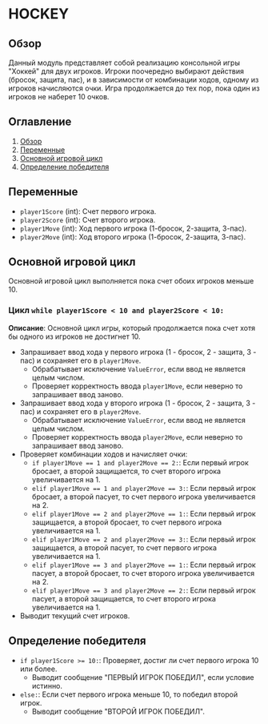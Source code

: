 # HOCKEY

## Обзор

Данный модуль представляет собой реализацию консольной игры "Хоккей" для двух игроков. Игроки поочередно выбирают действия (бросок, защита, пас), и в зависимости от комбинации ходов, одному из игроков начисляются очки. Игра продолжается до тех пор, пока один из игроков не наберет 10 очков.

## Оглавление

1. [Обзор](#обзор)
2. [Переменные](#переменные)
3. [Основной игровой цикл](#основной-игровой-цикл)
4. [Определение победителя](#определение-победителя)

## Переменные

- `player1Score` (int): Счет первого игрока.
- `player2Score` (int): Счет второго игрока.
- `player1Move` (int): Ход первого игрока (1-бросок, 2-защита, 3-пас).
- `player2Move` (int): Ход второго игрока (1-бросок, 2-защита, 3-пас).

## Основной игровой цикл

Основной игровой цикл выполняется пока счет обоих игроков меньше 10.

### Цикл `while player1Score < 10 and player2Score < 10:`

   **Описание**: Основной цикл игры, который продолжается пока счет хотя бы одного из игроков не достигнет 10.

   - Запрашивает ввод хода у первого игрока (1 - бросок, 2 - защита, 3 - пас) и сохраняет его в `player1Move`.
     - Обрабатывает исключение `ValueError`, если ввод не является целым числом.
     - Проверяет корректность ввода `player1Move`, если неверно то запрашивает ввод заново.
   - Запрашивает ввод хода у второго игрока (1 - бросок, 2 - защита, 3 - пас) и сохраняет его в `player2Move`.
     - Обрабатывает исключение `ValueError`, если ввод не является целым числом.
     - Проверяет корректность ввода `player2Move`, если неверно то запрашивает ввод заново.
   - Проверяет комбинации ходов и начисляет очки:
     - `if player1Move == 1 and player2Move == 2:`: Если первый игрок бросает, а второй защищается, то счет второго игрока увеличивается на 1.
     - `elif player1Move == 1 and player2Move == 3:`: Если первый игрок бросает, а второй пасует, то счет первого игрока увеличивается на 2.
     - `elif player1Move == 2 and player2Move == 1:`: Если первый игрок защищается, а второй бросает, то счет первого игрока увеличивается на 1.
     - `elif player1Move == 2 and player2Move == 3:`: Если первый игрок защищается, а второй пасует, то счет первого игрока увеличивается на 1.
     - `elif player1Move == 3 and player2Move == 1:`: Если первый игрок пасует, а второй бросает, то счет второго игрока увеличивается на 2.
     - `elif player1Move == 3 and player2Move == 2:`: Если первый игрок пасует, а второй защищается, то счет второго игрока увеличивается на 1.
   - Выводит текущий счет игроков.
   
## Определение победителя

   - `if player1Score >= 10:`: Проверяет, достиг ли счет первого игрока 10 или более.
     - Выводит сообщение "ПЕРВЫЙ ИГРОК ПОБЕДИЛ", если условие истинно.
   - `else:`: Если счет первого игрока меньше 10, то победил второй игрок.
     - Выводит сообщение "ВТОРОЙ ИГРОК ПОБЕДИЛ".